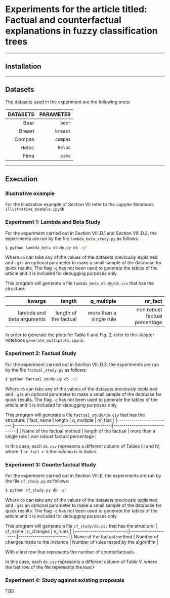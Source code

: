 # Experiments for the article titled: Factual and counterfactual explanations in fuzzy classification trees
-----------------------
## Installation

-----------------------
## Datasets
The datasets used in the experiment are the following ones:

| DATASETS | PARAMETER |
|----------:|----------:|
| Beer      | ``beer``      |
| Breast    | ``breast``    |
| Compas    | ``compas``    |
| Heloc     | ``heloc``     |
| Pima      | ``pima``      |

-----------------------
## Execution

### Illustrative example

For the illustrative example of Section VII refer to the Jupyter Notebook `illustrative_example.ipynb`

### Experiment 1: Lambda and Beta Study

For the experiment carried out in Section VIII.D.1 and Section VIII.D.2, the experiments are run by the file `lambda_beta_study.py` as follows:
```Bash
$ python lambda_beta_study.py db -q?
```
Where `db` can take any of the values of the datasets previously explained and `-q` is an optional parameter to make a small sample of the database for quick results. The flag `-q` has not been used to generate the tables of the article and it is included for debugging purposes only.

This program will generate a file `lambda_beta_study/db.csv` that has the structure:

|                    kwargs |                length |              q_multiple |                       nr_fact |
|--------------------------:|----------------------:|------------------------:|------------------------------:|
| lambda and beta arguments | length of the factual | more than a single rule | non robust factual percentage |

In order to generate the plots for Table II and Fig. 2, refer to the Jupyter notebook `generate_multiplots.ipynb`.

### Experiment 2: Factual Study
For the experiment carried out in Section VIII.D.3, the experiments are run by the file `factual_study.py` as follows:
```Bash
$ python factual_study.py db -q?
```
Where `db` can take any of the values of the datasets previously explained and `-q` is an optional parameter to make a small sample of the database for quick results. The flag `-q` has not been used to generate the tables of the article and it is included for debugging purposes only.

This program will generate a file `factual_study/db.csv` that has the structure:
|                    fact_name |                length |              q_multiple |                       nr_fact |
|--------------------------:|----------------------:|------------------------:|------------------------------:|
| Name of the factual method | length of the factual | more than a single rule | non robust factual percentage |

In this case, each `db.csv` represents a different column of Tables III and IV, where if `nr_fact > 0` the column is in italics.
### Experiment 3: Counterfactual Study

For the experiment carried out in Section VIII.E, the experiments are run by the file `cf_study.py` as follows:
```Bash
$ python cf_study.py db -q?
```
Where `db` can take any of the values of the datasets previously explained and `-q` is an optional parameter to make a small sample of the database for quick results. The flag `-q` has not been used to generate the tables of the article and it is included for debugging purposes only.

This program will generate a file `cf_study/db.csv` that has the structure:
|                    cf_name |                n_changes |              n_rules |
|--------------------------:|----------------------:|------------------------:|
| Name of the factual method | Number of changes made to the instance | Number of rules tested by the algorithm |

With a last row that represents the number of counterfactuals.

In this case, each `db.csv` represents a different column of Table V, where the last row of the file represents the `NumCF`

### Experiment 4: Study against existing proposals

TBD